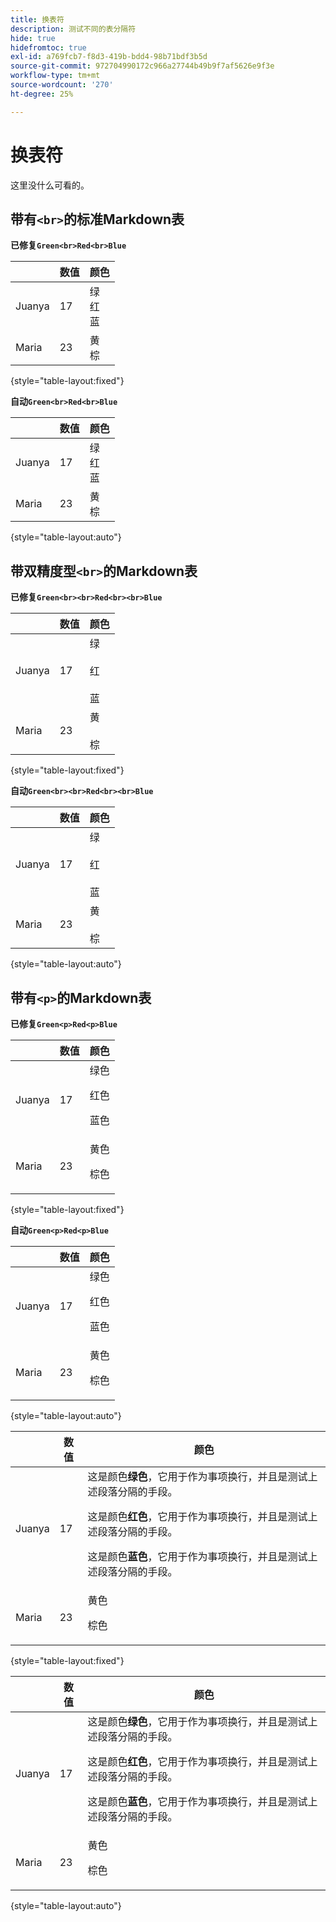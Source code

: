 ```yaml
---
title: 换表符
description: 测试不同的表分隔符
hide: true
hidefromtoc: true
exl-id: a769fcb7-f8d3-419b-bdd4-98b71bdf3b5d
source-git-commit: 972704990172c966a27744b49b9f7af5626e9f3e
workflow-type: tm+mt
source-wordcount: '270'
ht-degree: 25%

---
```


# 换表符

这里没什么可看的。

## 带有`<br>`的标准Markdown表

**已修复`Green<br>Red<br>Blue`**

|  | 数值 | 颜色 |
|---|---|---|
| Juanya | 17 | 绿<br>红<br>蓝 |
| Maria | 23 | 黄<br>棕 |

{style="table-layout:fixed"}

**自动`Green<br>Red<br>Blue`**

|  | 数值 | 颜色 |
|---|---|---|
| Juanya | 17 | 绿<br>红<br>蓝 |
| Maria | 23 | 黄<br>棕 |

{style="table-layout:auto"}

## 带双精度型`<br>`的Markdown表

**已修复`Green<br><br>Red<br><br>Blue`**

|  | 数值 | 颜色 |
|---|---|---|
| Juanya | 17 | 绿<br><br>红<br><br>蓝 |
| Maria | 23 | 黄<br><br>棕 |

{style="table-layout:fixed"}

**自动`Green<br><br>Red<br><br>Blue`**

|  | 数值 | 颜色 |
|---|---|---|
| Juanya | 17 | 绿<br><br>红<br><br>蓝 |
| Maria | 23 | 黄<br><br>棕 |

{style="table-layout:auto"}

## 带有`<p>`的Markdown表

**已修复`Green<p>Red<p>Blue`**

|  | 数值 | 颜色 |
|---|---|---|
| Juanya | 17 | 绿色<p>红色<p>蓝色 |
| Maria | 23 | 黄色<p>棕色 |

{style="table-layout:fixed"}

**自动`Green<p>Red<p>Blue`**

|  | 数值 | 颜色 |
|---|---|---|
| Juanya | 17 | 绿色<p>红色<p>蓝色 |
| Maria | 23 | 黄色<p>棕色 |

{style="table-layout:auto"}

|  | 数值 | 颜色 |
|---|---|---|
| Juanya | 17 | 这是颜色&#x200B;**绿色**，它用于作为事项换行，并且是测试上述段落分隔的手段。 <p>这是颜色&#x200B;**红色**，它用于作为事项换行，并且是测试上述段落分隔的手段。 <p>这是颜色&#x200B;**蓝色**，它用于作为事项换行，并且是测试上述段落分隔的手段。 |
| Maria | 23 | 黄色<p>棕色 |

{style="table-layout:fixed"}

|  | 数值 | 颜色 |
|---|---|---|
| Juanya | 17 | 这是颜色&#x200B;**绿色**，它用于作为事项换行，并且是测试上述段落分隔的手段。 <p>这是颜色&#x200B;**红色**，它用于作为事项换行，并且是测试上述段落分隔的手段。 <p>这是颜色&#x200B;**蓝色**，它用于作为事项换行，并且是测试上述段落分隔的手段。 |
| Maria | 23 | 黄色<p>棕色 |

{style="table-layout:auto"}
